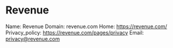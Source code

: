 
# Revenue

Name: Revenue
Domain: revenue.com
Home: https://revenue.com/
Privacy_policy: https://revenue.com/pages/privacy
Email: privacy@revenue.com
